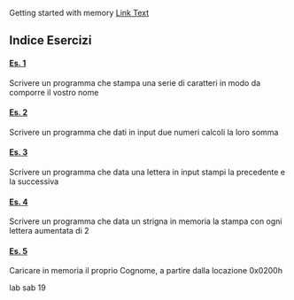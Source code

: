 Getting started with memory
[Link Text](Save%20input%20in%20memory.asm)

## Indice Esercizi
#### [Es. 1](Es%201%20-%20Nome.asm)
Scrivere un programma che stampa una serie di caratteri in modo da comporre il vostro nome
#### [Es. 2](Es%202%20-%20Somma.asm)
Scrivere un programma che dati in input due numeri calcoli la loro somma
#### [Es. 3](Es%203%20-%20PrecedenteSuccessivo.asm)
Scrivere un programma che data una lettera in input stampi la precedente e la successiva
#### [Es. 4](Es%204%20-%20Rot2.asm)
Scrivere un programma che data un strigna in memoria la stampa con ogni lettera aumentata di 2
#### [Es. 5](Es%205%20-%20Cognome.asm)
Caricare in memoria il proprio Cognome, a partire dalla locazione 0x0200h



lab sab 19
